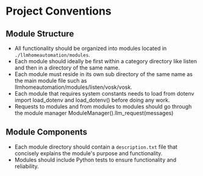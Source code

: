 # Project Conventions

## Module Structure

- All functionality should be organized into modules located in `./llmhomeautomation/modules`.
- Each module should ideally be first within a category directory like listen and then in a directory of the same name.
- Each module must reside in its own sub directory of the same name as the main module file such as llmhomeautomation/modules/listen/vosk/vosk.
- Each module that requires system constants needs to load from dotenv import load_dotenv and load_dotenv() before doing any work.
- Requests to modules and from modules to modules should go through the module manager ModuleManager().llm_request(messages)

## Module Components
- Each module directory should contain a `description.txt` file that concisely explains the module's purpose and functionality.
- Modules should include Python tests to ensure functionality and reliability.
